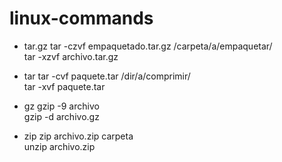 # linux-commands

- tar.gz
  tar -czvf empaquetado.tar.gz /carpeta/a/empaquetar/   
  tar -xzvf archivo.tar.gz   
 
- tar
  tar -cvf paquete.tar /dir/a/comprimir/  
  tar -xvf paquete.tar   
  
- gz
  gzip -9 archivo  
  gzip -d archivo.gz    
  
- zip
  zip archivo.zip carpeta   
  unzip archivo.zip  
